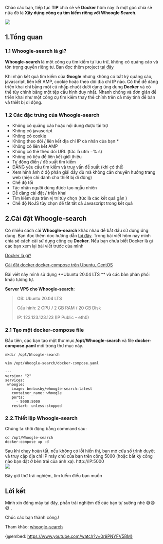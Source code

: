 Chào các bạn, tiếp tục **TIP** chia sẻ về **Docker** hôm nay là một góc chia sẻ nữa đó là **Xây dựng công cụ tìm kiếm riêng với Whoogle Search**.

![](https://images.viblo.asia/78ae5331-764f-449a-903f-2bd3d0104c7e.png)

## 1.Tổng quan
### 1.1 Whoogle-search là gì?
**Whoogle-search** là  một công cụ tìm kiếm tự lưu trữ, không có quảng cáo và tôn trọng quyền riêng tư. Bạn đọc thêm project [tại đây](https://github.com/benbusby/whoogle-search)

Khi nhận kết quả tìm kiếm của **Google** nhưng không có bất kỳ quảng cáo, javascript, liên kết AMP, cookie hoặc theo dõi địa chỉ IP nào. Có thể dễ dàng triển khai chỉ bằng một cú nhấp chuột dưới dạng ứng dụng **Docker** và có thể tùy chỉnh bằng một tệp cấu hình duy nhất. Nhanh chóng và đơn giản để triển khai như một công cụ tìm kiếm thay thế chính trên cả máy tính để bàn và thiết bị di động.
### 1.2 Các đặc trưng của Whoogle-search
* Không có quảng cáo hoặc nội dung được tài trợ
* Không có javascript
* Không có cookie
* Không theo dõi / liên kết địa chỉ IP cá nhân của bạn *
* Không có liên kết AMP
* Không có thẻ theo dõi URL (tức là utm =% s)
* Không có tiêu đề liên kết giới thiệu
* Tự động điền / đề xuất tìm kiếm
* ĐĂNG yêu cầu tìm kiếm và truy vấn đề xuất (khi có thể)
* Xem hình ảnh ở độ phân giải đầy đủ mà không cần chuyển hướng trang web (hiện chỉ dành cho thiết bị di động)
* Chế độ tối
* Tác nhân người dùng được tạo ngẫu nhiên
* Dễ dàng cài đặt / triển khai
* Tìm kiếm dựa trên vị trí tùy chọn (tức là các kết quả gần <city>)
* Chế độ NoJS tùy chọn để tắt tất cả Javascript trong kết quả
## 2.Cài đặt Whoogle-search
Có nhiều cách cài **Whoogle-search** khác nhau để bắt đầu sử dụng ứng dụng. Bạn đọc thêm doc hướng dẫn [tại đây](https://github.com/benbusby/whoogle-search). Trong bài viết hôm nay mình chia sẻ cách cài sử dụng công cụ **Docker**.
Nếu bạn chưa biết Docker là gì các bạn xem lại bài viết trước của mình 
    
[    Docker là gì?
](https://viblo.asia/p/docker-dockerfile-la-gi-WAyK8GNN5xX)    
    
[Cài đặt docker docker-compose trên Ubuntu, CentOS](https://viblo.asia/p/docker-scripts-cai-dat-docker-docker-compose-tren-ubuntu-centos-Eb85oOnm52G)
    
 Bài viết này mình sử dụng **Ubuntu 20.04 LTS ** và các bản phân phối khác tương tự.

**Server VPS cho Whoogle-search:**

> OS: Ubuntu 20.04 LTS
> 
> Cấu hình: 2 CPU / 2 GB RAM / 20 GB Disk
> 
> IP: 123.123.123.123 (IP Public – eth0)
### 2.1 Tạo một docker-compose file
Đầu tiên, các bạn tạo một thư mục **/opt/Whoogle-search** và file **docker-compose.yaml** mới trong thư mục này.
```
mkdir /opt/Whoogle-search
 ```
```    
vim /opt/Whoogle-search/docker-compose.yaml    
```
 ```
---
version: "2"
services:
  whoogle:
    image: benbusby/whoogle-search:latest
    container_name: whoogle
    ports:
      - 5000:5000
    restart: unless-stopped   
```
### 2.2.Thiết lập Whoogle-search
Chúng ta khởi động bằng command sau:
```
cd /opt/Whoogle-search
docker-compose up -d    
```
 Sau khi chạy hoàn tất, nếu không có lỗi hiển thị, bạn mở cửa sổ trình duyệt và truy cập địa chỉ IP máy chủ của bạn trên cổng 5000 (hoặc bất kỳ cổng nào bạn đặt ở bên trái của ánh xạ).
  http://IP:5000  
    ![](https://images.viblo.asia/c2e0dbe4-6feb-4118-9b3d-c2a77e0addae.png)

Bây giờ thử trải nghiệm, tìm kiếm điều bạn muốn  
## Lời kết
Mình xin đóng máy tại đây, phần trải nghiệm để các bạn tự sướng nhé 😅😅😅 .
 
 Chúc các bạn thành công.!
 
  Tham khảo:  [whoogle-search  ](https://github.com/benbusby/whoogle-search)
  
{@embed: https://www.youtube.com/watch?v=0r9PNYFV5BM}